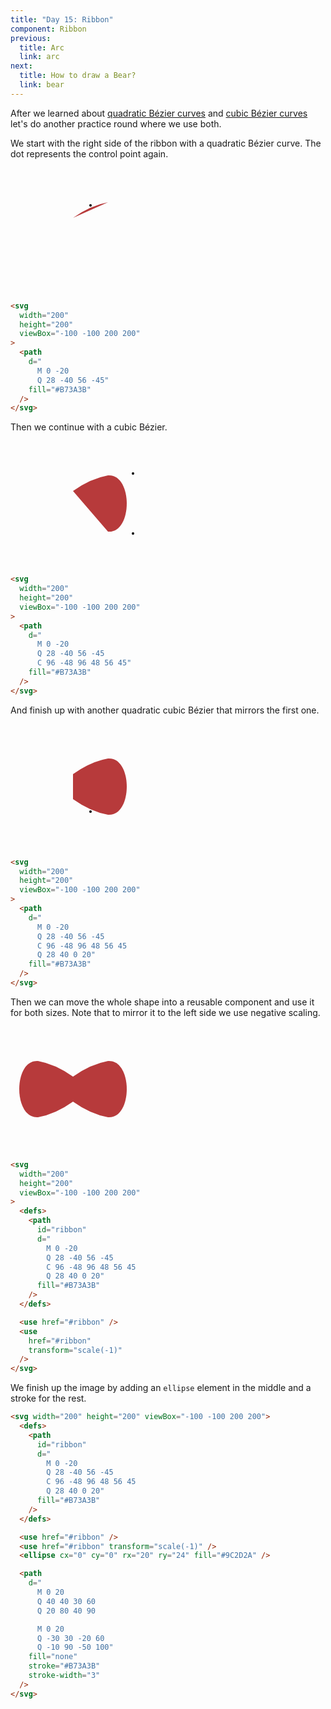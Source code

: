 ```yaml
---
title: "Day 15: Ribbon"
component: Ribbon
previous:
  title: Arc
  link: arc
next:
  title: How to draw a Bear?
  link: bear
---
```


After we learned about <a href="/svg/quadratic-bezier">quadratic Bézier curves</a> and <a href="/svg/cubic-bezier">cubic Bézier curves</a> let's do another practice round where we use both.

We start with the right side of the ribbon with a quadratic Bézier curve. The dot represents the control point again.

<div class="grid-200">

  <svg width="200" height="200" viewBox="-100 -100 200 200">
    <path
      d="
        M 0 -20
        Q 28 -40 56 -45"
      fill="#B73A3B"
    />
    <circle 
      cx="28"
      cy="-40"
      r="2" 
    />
  </svg>

<!-- prettier-ignore -->
```html
<svg 
  width="200"
  height="200"
  viewBox="-100 -100 200 200"
>
  <path
    d="
      M 0 -20
      Q 28 -40 56 -45"
    fill="#B73A3B"
  />
</svg>
```

</div>

Then we continue with a cubic Bézier.

<div class="grid-200">

  <svg width="200" height="200" viewBox="-100 -100 200 200">
    <path
      d="
        M 0 -20
        Q 28 -40 56 -45
        C 96 -48 96 48 56 45"
      fill="#B73A3B"
    />
    <circle 
      cx="96"
      cy="-48"
      r="2" 
    />
    <circle 
      cx="96"
      cy="48"
      r="2" 
    />
  </svg>

<!-- prettier-ignore -->
```html
<svg 
  width="200"
  height="200"
  viewBox="-100 -100 200 200"
>
  <path
    d="
      M 0 -20
      Q 28 -40 56 -45
      C 96 -48 96 48 56 45"
    fill="#B73A3B"
  />
</svg>
```

</div>

And finish up with another quadratic cubic Bézier that mirrors the first one.

<div class="grid-200">

  <svg width="200" height="200" viewBox="-100 -100 200 200">
    <path
      d="
        M 0 -20
        Q 28 -40 56 -45
        C 96 -48 96 48 56 45
        Q 28 40 0 20"
      fill="#B73A3B"
    />
    <circle 
      cx="28"
      cy="40"
      r="2" 
    />
  </svg>

<!-- prettier-ignore -->
```html
<svg 
  width="200"
  height="200"
  viewBox="-100 -100 200 200"
>
  <path
    d="
      M 0 -20
      Q 28 -40 56 -45
      C 96 -48 96 48 56 45
      Q 28 40 0 20"
    fill="#B73A3B"
  />
</svg>
```

</div>

Then we can move the whole shape into a reusable component and use it for both sizes. Note that to mirror it to the left side we use negative scaling.

<div class="grid-200">

  <svg width="200" height="200" viewBox="-100 -100 200 200">
    <defs>
      <path
        id="ribbon"
        d="
          M 0 -20
          Q 28 -40 56 -45
          C 96 -48 96 48 56 45
          Q 28 40 0 20"
        fill="#B73A3B"
      />
    </defs>
    <use href="#ribbon" />
    <use 
      href="#ribbon"
      transform="scale(-1)" 
    />
  </svg>

<!-- prettier-ignore -->
```html
<svg 
  width="200"
  height="200"
  viewBox="-100 -100 200 200"
>
  <defs>
    <path
      id="ribbon"
      d="
        M 0 -20
        Q 28 -40 56 -45
        C 96 -48 96 48 56 45
        Q 28 40 0 20"
      fill="#B73A3B"
    />
  </defs>

  <use href="#ribbon" />
  <use 
    href="#ribbon"
    transform="scale(-1)" 
  />
</svg>
```

</div>

We finish up the image by adding an `ellipse` element in the middle and a stroke for the rest.

<div class="code-flex">

```html
<svg width="200" height="200" viewBox="-100 -100 200 200">
  <defs>
    <path
      id="ribbon"
      d="
        M 0 -20
        Q 28 -40 56 -45
        C 96 -48 96 48 56 45
        Q 28 40 0 20"
      fill="#B73A3B"
    />
  </defs>

  <use href="#ribbon" />
  <use href="#ribbon" transform="scale(-1)" />
  <ellipse cx="0" cy="0" rx="20" ry="24" fill="#9C2D2A" />

  <path
    d="
      M 0 20
      Q 40 40 30 60
      Q 20 80 40 90

      M 0 20
      Q -30 30 -20 60
      Q -10 90 -50 100"
    fill="none"
    stroke="#B73A3B"
    stroke-width="3"
  />
</svg>
```

</div>
